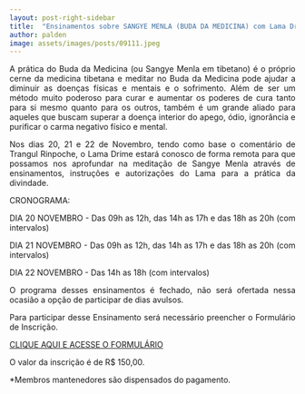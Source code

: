 ```yaml
---
layout: post-right-sidebar
title:  "Ensinamentos sobre SANGYE MENLA (BUDA DA MEDICINA) com Lama Drime"
author: palden
image: assets/images/posts/09111.jpeg
---
```


<p align="justify">A prática do Buda da Medicina (ou Sangye Menla em tibetano) é o próprio cerne da medicina tibetana e meditar no Buda da Medicina pode ajudar a diminuir as doenças físicas e mentais e o sofrimento. Além de ser um método muito poderoso para curar e aumentar os poderes de cura tanto para si mesmo quanto para os outros, também é um grande aliado para aqueles que buscam superar a doença interior do apego, ódio, ignorância e purificar o carma negativo físico e mental. </p>

<p align="justify">Nos dias 20, 21 e 22 de Novembro, tendo como base o comentário de Trangul Rinpoche, o Lama Drime estará conosco de forma remota para que possamos nos aprofundar na meditação de Sangye Menla através de ensinamentos, instruções e autorizações do Lama para a prática da divindade. </p>

CRONOGRAMA:

<p align="justify">DIA 20 NOVEMBRO -  Das 09h as 12h, das 14h as 17h e das 18h as 20h (com intervalos)</p>
<p align="justify">DIA 21 NOVEMBRO -  Das 09h as 12h, das 14h as 17h e das 18h as 20h (com intervalos)</p>
<p align="justify">DIA 22 NOVEMBRO -  Das 14h as 18h (com intervalos)</p>

<p align="justify">O programa desses ensinamentos é fechado, não será ofertada nessa ocasião a opção de participar de dias avulsos.</p>

<p align="justify">Para participar desse Ensinamento será necessário preencher o Formulário de Inscrição. </p>

<a href="https://forms.gle/VjmohsEJUAmEwQzz5">CLIQUE AQUI E ACESSE O FORMULÁRIO</a>

O valor da inscrição é de R$ 150,00. 

<p align="justify">*Membros mantenedores são dispensados do pagamento.</p>
